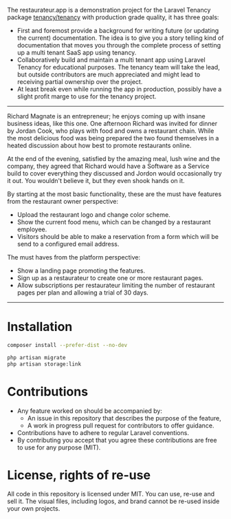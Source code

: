 The restaurateur.app is a demonstration project for the Laravel Tenancy package [tenancy/tenancy](https://github.com/tenancy/tenancy) with production grade quality, it has three goals:

- First and foremost provide a background for writing future (or updating the current) documentation. The idea is to give you a story telling kind of documentation that moves you through the complete process of setting up a multi tenant SaaS app using tenancy.
- Collaboratively build and maintain a multi tenant app using Laravel Tenancy for educational purposes. The tenancy team will take the lead, but outside contributors are much appreciated and might lead to receiving partial ownership over the project.
- At least break even while running the app in production, possibly have a slight profit marge to use for the tenancy project.

---

Richard Magnate is an entrepreneur; he enjoys coming up with insane business ideas, like this one. One afternoon Richard was invited for dinner by Jordan Cook, who plays with food and owns a restaurant chain. While the most delicious food was being prepared the two found themselves in a heated discussion about how best to promote restaurants online.

At the end of the evening, satisfied by the amazing meal, lush wine and the company, they agreed that Richard would have a Software as a Service build to cover everything they discussed and Jordon would occasionally try it out. You wouldn't believe it, but they even shook hands on it.

By starting at the most basic functionality, these are the must have features from the restaurant owner perspective:

- Upload the restaurant logo and change color scheme.
- Show the current food menu, which can be changed by a restaurant employee.
- Visitors should be able to make a reservation from a form which will be send to a configured email address.

The must haves from the platform perspective:

- Show a landing page promoting the features.
- Sign up as a restaurateur to create one or more restaurant pages.
- Allow subscriptions per restaurateur limiting the number of restaurant pages per plan and allowing a trial of 30 days.

---

# Installation

```bash
composer install --prefer-dist --no-dev

php artisan migrate
php artisan storage:link
```

# Contributions

- Any feature worked on should be accompanied by:
    - An issue in this repository that describes the purpose of the feature,
    - A work in progress pull request for contributors to offer guidance.
- Contributions have to adhere to regular Laravel conventions.
- By contributing you accept that you agree these contributions are free to use for any purpose (MIT).

# License, rights of re-use

All code in this repository is licensed under MIT. You can use, re-use and sell it.
The visual files, including logos, and brand cannot be re-used inside your own projects.
